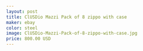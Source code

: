 ```yaml
---
layout: post
title: ClUSDio Mazzi Pack of 8 zippo with case
maker: ebay
color: steel
image: ClUSDio-Mazzi-Pack-of-8-zippo-with-case.jpg
price: 800.00 USD
---
```

